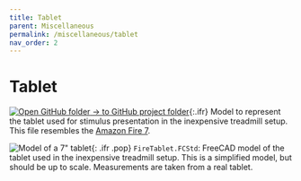 ```yaml
---
title: Tablet
parent: Miscellaneous
permalink: /miscellaneous/tablet
nav_order: 2
---
```


# Tablet

[![Open GitHub folder]({{site.baseurl}}/assets/img/GitHub-Mark-32px.png) → to GitHub project folder](https://github.com/reiserlab/Fly-Lab-Gear/tree/main/Miscellaneous/Tablet){:.ifr}
Model to represent the tablet used for stimulus presentation in the inexpensive treadmill setup. This file resembles the [Amazon Fire 7](https://amazon.com/dp/B07FKR6KXF).

![Model of a 7" tablet]({{site.baseurl}}/assets/img/Miscellaneous/Tablet/FireTablet.png){: .ifr .pop}
`FireTablet.FCStd`: FreeCAD model of the tablet used in the inexpensive treadmill setup. This is a simplified model, but should be up to scale. Measurements are taken from a real tablet.
